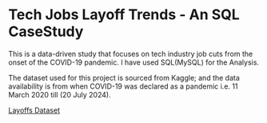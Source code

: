 # Tech Jobs Layoff Trends - An SQL CaseStudy
This is a data-driven study that focuses on tech industry job cuts from the onset of the COVID-19 pandemic. I have used SQL(MySQL) for the Analysis.

The dataset used for this project is sourced from Kaggle; and the data availability is from when COVID-19 was declared as a pandemic i.e. 11 March 2020 till (20 July 2024).

[Layoffs Dataset](https://www.kaggle.com/datasets/swaptr/layoffs-2022)

